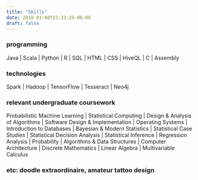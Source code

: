 ```yaml
---
title: "Skills"
date: 2018-01-08T15:33:29-06:00
draft: false
---
```


### programming 
Java | Scala | Python | R | SQL | HTML | CSS | HiveQL | C | Assembly

### technologies
Spark | Hadoop | TensorFlow | Tesseract | Neo4j

### relevant undergraduate coursework
Probabilistic Machine Learning | Statistical Computing | Design & Analysis of Algorithms | Software Design & Implementation | Operating Systems | Introduction to Databases | Bayesian & Modern Statistics | Statistical Case Studies | Statistical Decision Analysis | Statistical Inference | Regression Analysis | Probability | Algorithms & Data Structures | Computer Architecture | Discrete Mathematics | Linear Algebra | Multivariable Calculus

### etc: doodle extraordinaire, amateur tattoo design